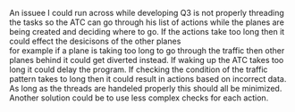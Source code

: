 An issuee I could run across while developing Q3 is not properly threading the tasks so the ATC can go through his list of actions while the planes are being created 
and deciding where to go. If the actions take too long
then it could effect the desicisons of the other planes    
for example if a plane is taking too long to go through the traffic then other planes behind it could get diverted instead. 
If waking up the 
ATC takes too long it could delay the program. If checking the condition of the traffic pattern takes to long then it could result in actions based on incorrect data. As long as 
the threads are handeled properly this should all be minimized. Another solution could be to use less complex checks for each action.